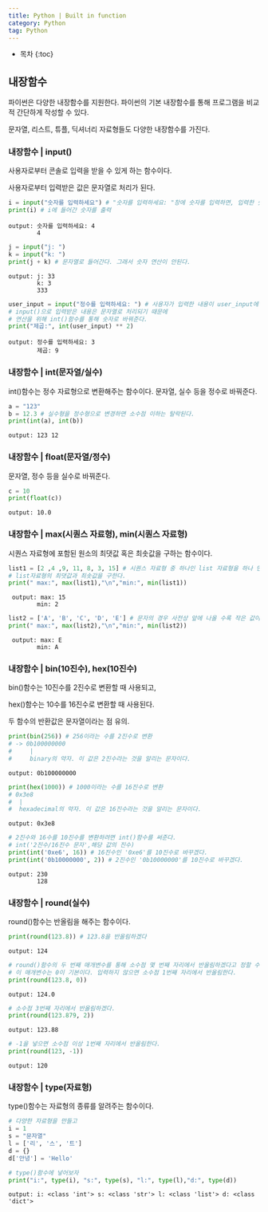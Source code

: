 ```yaml
---
title: Python | Built in function
category: Python
tag: Python
---
```











* 목차
{:toc}














## 내장함수

파이썬은 다양한 내장함수를 지원한다. 파이썬의 기본 내장함수를 통해 프로그램을 비교적 간단하게 작성할 수 있다.

문자열, 리스트, 튜플, 딕셔너리 자료형들도 다양한 내장함수를 가진다.

### 내장함수 | input()

사용자로부터 콘솔로 입력을 받을 수 있게 하는 함수이다.

사용자로부터 입력받은 값은 문자열로 처리가 된다.


```python
i = input("숫자를 입력하세요") # "숫자를 입력하세요: "창에 숫자를 입력하면, 입력한 숫자가 i에 들어간다.
print(i) # i에 들어간 숫자를 출력
```

    output: 숫자를 입력하세요: 4
            4
    


```python
j = input("j: ")
k = input("k: ")
print(j + k) # 문자열로 들어간다. 그래서 숫자 연산이 안된다.
```

    output: j: 33
            k: 3
            333
    


```python
user_input = input("정수를 입력하세요: ") # 사용자가 입력한 내용이 user_input에 할당된다.
# input()으로 입력받은 내용은 문자열로 처리되기 때문에 
# 연산을 위해 int()함수를 통해 숫자로 바꿔준다.
print("제곱:", int(user_input) ** 2) 
```

    output: 정수를 입력하세요: 3
            제곱: 9
    

### 내장함수 | int(문자열/실수)

int()함수는 정수 자료형으로 변환해주는 함수이다. 문자열, 실수 등을 정수로 바꿔준다.


```python
a = "123"
b = 12.3 # 실수형을 정수형으로 변경하면 소수점 이하는 탈락된다.
print(int(a), int(b))
```

    output: 123 12
    

### 내장함수 | float(문자열/정수)

문자열, 정수 등을 실수로 바꿔준다.


```python
c = 10
print(float(c))
```

    output: 10.0
    

### 내장함수 | max(시퀀스 자료형), min(시퀀스 자료형)

시퀀스 자료형에 포함된 원소의 최댓값 혹은 최솟값을 구하는 함수이다.


```python
list1 = [2 ,4 ,9, 11, 8, 3, 15] # 시퀀스 자료형 중 하나인 list 자료형을 하나 만든다.
# list자료형의 최댓값과 최솟값을 구한다.
print(" max:", max(list1),"\n","min:", min(list1))
```

     output: max: 15 
            min: 2
    


```python
list2 = ['A', 'B', 'C', 'D', 'E'] # 문자의 경우 사전상 앞에 나올 수록 작은 값이다.
print(" max:", max(list2),"\n","min:", min(list2))
```

     output: max: E 
            min: A
    

### 내장함수 | bin(10진수), hex(10진수)

bin()함수는 10진수를 2진수로 변환할 때 사용되고,

hex()함수는 10수를 16진수로 변환할 때 사용된다.

두 함수의 반환값은 문자열이라는 점 유의.


```python
print(bin(256)) # 256이라는 수를 2진수로 변환
# -> 0b100000000
#     |
#     binary의 약자. 이 값은 2진수라는 것을 알리는 문자이다.
```

    output: 0b100000000
    


```python
print(hex(1000)) # 1000이라는 수를 16진수로 변환
# 0x3e8
#  |
#  hexadecimal의 약자. 이 값은 16진수라는 것을 알리는 문자이다.
```

    output: 0x3e8
    


```python
# 2진수와 16수를 10진수를 변환하려면 int()함수를 써준다.
# int('2진수/16진수 문자',해당 값의 진수)
print(int('0xe6', 16)) # 16진수인 '0xe6'를 10진수로 바꾸겠다.
print(int('0b10000000', 2)) # 2진수인 '0b10000000'를 10진수로 바꾸겠다.
```

    output: 230
            128
    

### 내장함수 | round(실수)

round()함수는 반올림을 해주는 함수이다.


```python
print(round(123.8)) # 123.8을 반올림하겠다
```

    output: 124
    


```python
# round()함수의 두 번째 매개변수를 통해 소수점 몇 번째 자리에서 반올림하겠다고 정할 수 있다.
# 이 매개변수는 0이 기본이다. 입력하지 않으면 소수점 1번째 자리에서 반올림한다.
print(round(123.8, 0))
```

    output: 124.0
    


```python
# 소수점 3번째 자리에서 반올림하겠다.
print(round(123.879, 2))
```

    output: 123.88
    


```python
# -1을 넣으면 소수점 이상 1번째 자리에서 반올림한다.
print(round(123, -1))
```

    output: 120
    

### 내장함수 | type(자료형)

type()함수는 자료형의 종류를 알려주는 함수이다.


```python
# 다양한 자료형을 만들고
i = 1
s = "문자열"
l = ['리', '스', '트']
d = {}
d['안녕'] = 'Hello'

# type()함수에 넣어보자
print("i:", type(i), "s:", type(s), "l:", type(l),"d:", type(d))
```

    output: i: <class 'int'> s: <class 'str'> l: <class 'list'> d: <class 'dict'>
    


